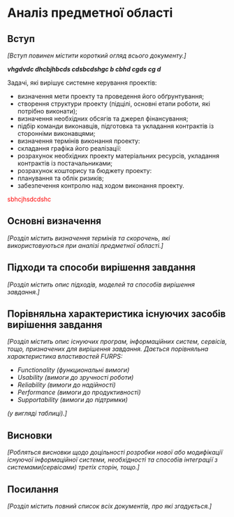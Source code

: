 # Аналіз предметної області

## Вступ

*[Вступ повинен містити короткий огляд всього документу.]*
 
 ***vhgdvdc dhcbjhbcds cdsbcdshgc b cbhd cgds cg d***

 Задачі, які вирішує системне керування проектів:
 - визначення мети проекту та проведення його обґрунтування;
 - створення структури проекту (підцілі, основні етапи роботи, які потрібно виконати);
 - визначення необхідних обсягів та джерел фінансування;
 - підбір команди виконавців, підготовка та укладання контрактів із сторонніми виконавцями;
 - визначення термінів виконання проекту:
 - складання графіка його реалізації:
 - розрахунок необхідних проекту матеріальних ресурсів, укладання контрактів із постачальниками;
 - розрахунок кошторису та бюджету проекту:
 - планування та облік ризиків;
 - забезпечення контролю над ходом виконання проекту.

<span style="color:red"> sbhcjhsdcdshc </span>

## Основні визначення

*[Розділ містить визначення термінів та скорочень, які використовуються при аналізі предметної області.]*

## Підходи та способи вирішення завдання

*[Розділ містить опис підходів, моделей та способів вирішення завдання.]*

## Порівняльна характеристика існуючих засобів вирішення завдання

*[Розділ містить опис існуючих програм, інформаційних систем, сервісів, тощо, призначених для вирішення 
завдання. Дається порівняльна характеристика властивостей FURPS:*
- *Functionality (функциональні вимоги)*
- *Usability (вимоги до зручності роботи)*
- *Reliability (вимоги до надійності)*
- *Performance (вимоги до продуктивності)*
- *Supportability (вимоги до підтримки)*

 *(у вигляді таблиці).]*

## Висновки

*[Робляться висновки щодо доцільності розробки нової або модифікації існуючої інформаційної системи, необхідності та способів інтеграції з системами(сервісами) третіх сторін, тощо.]*

## Посилання

*[Розділ містить повний список всіх документів, про які згадується.]*
